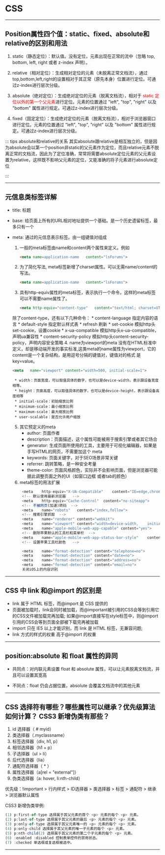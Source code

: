 # CSS

---

## Position属性四个值：static、fixed、absolute和relative的区别和用法
1. static（静态定位）：默认值。没有定位，元素出现在正常的流中（忽略 top, bottom, left, right 或者 z-index 声明）。

2. relative（相对定位）：生成相对定位的元素（未脱离正常文档流），通过top,bottom,left,right的设置相对于其正常（原先本身）位置进行定位。可通过z-index进行层次分级。　　

3. absolute（绝对定位）：生成绝对定位的元素（脱离文档流），相对于<font color="red"> static 定位以外的第一个父元素</font>进行定位。元素的位置通过 "left", "top", "right" 以及 "bottom" 属性进行规定。可通过z-index进行层次分级。

4. fixed（固定定位）：生成绝对定位的元素（脱离文档流），相对于浏览器窗口进行定位。元素的位置通过 "left", "top", "right" 以及 "bottom" 属性进行规定。可通过z-index进行层次分级。

:::  tips absolute和relative的关系
其实absolute跟relative是相互独立的，但是因为absolute会以第一个position非static的父元素作为定位，而且relative元素不脱离正常的文档流，因此为了定位准确，常常将需要absolute定位元素的父元素设置为relative，这样既不影响父元素的定位，又能准确的将子元素进行absolute定位

:::

---

## 元信息类标签详解

* title: 标题

* base: 给页面上所有的URL相对地址提供一个基础。是一个历史遗留标签，最多只有一个

* meta: 通过的元信息表示标签。由一组键值对组成
   1. 一般的meta标签由name和content两个属性来定义。例如
    	```html 
      <meta	name=application-name	content="lsForums">
      ```
   2. 为了简化写法, meta标签新增了charset属性。可以无需name/content的写法。
      ```html 
      <meta	name=application-name	content="lsForums">
      ```
   3. 具有http-equiv属性的meta标签，表示执行一个命令，这样的meta标签可以不需要name属性了。
      ```html 
      <meta	http-equiv="content-type"	content="text/html;	charset=UTF-8">
      ```
    除了content-type，还有以下几种命令：
      * content-language	指定内容的语言
      * default-style	指定默认样式表
      * refresh	刷新
      * set-cookie	模拟http头set-cookie，设置cookie
      * x-ua-compatible	模拟http头x-ua-compatible，声明ua兼容性
      * content-security-policy	模拟http头content-security-policy，声明内容安全策略
   4. name为viewport的meta 
    没有在HTML标准中定义，却是移动端开发的事实标准,这类meta的name属性为viewport，它的content是一个复杂结构，是用逗号分隔的键值对，键值对的格式 是key=value。   
    ```html
    <meta	name="viewport"	content="width=500,	initial-scale=1">
    ```
       * width：页面宽度，可以取值具体的数字，也可以是device-width，表示跟设备宽度相等。
       * height：页面高度，可以取值具体的数字，也可以是device-height，表示跟设备高度相等
       * initial-scale：初始缩放比例
       * minimum-scale：最小缩放比例
       * maximum-scale：最大缩放比例
       * user-scalable：是否允许用户缩放
   5. 其它预定义的meta 
       * author:	页面作者
       * description：页面描述，这个属性可能被用于搜索引擎或者其它场合
       * generator:	生成页面所使用的工具，主要用于可视化编辑器，如果是手写HTML的网页，不需要加这个 meta
       * keywords:	页面关键字，对于SEO场景非常关键
       * referrer:	跳转策略，是一种安全考量
       * theme-color:	页面风格颜色，实际并不会影响页面，但是浏览器可能据此调整页面之外的UI（如窗口边框 或者tab的颜色）
   6. meta标签的用法扩展
      ```js
       <meta	http-equiv="X-UA-Compatible"	content="IE=edge,chrome=1"> 
       <!--	默认使用最新浏览器	--> 
       <meta	http-equiv="Cache-Control"	content="no-siteapp"> 
       <!--	不被网页(加速)转码	--> 
       <meta	name="robots"	content="index,follow"> 
       <!--	搜索引擎抓取	--> 
       <meta	name="renderer"	content="webkit"> 
       <meta	name="viewport"	content="width=device-width,	initial-scale=1,	maximum-scale=1,	minimum-sc ale=1,	user-scalable=no,	minimal-ui"> 
       <meta	name="apple-mobile-web-app-capable"	content="yes">
       <!--	删除苹果默认的工具栏和菜单栏	--> 
       <meta	name="apple-mobile-web-app-status-bar-style"	content="black-translucent"> 
       <!--	设置苹果工具栏颜色	-->

       <meta	name="format-detection"	content="telephone=no"> 
       <meta	name="format-detection"	content="date=no"> 
       <meta	name="format-detection"	content="address=no"> 
       <meta	name="format-detection"	content="email=no"> 
       关闭iOS上的内容识别
      ```

---

## CSS 中 link 和@import 的区别是
* link 属于 HTML 标签，而@import 是 CSS 提供的
* 页面被加载时，link会同时被加载，而@important被引用的CSS会等到引用它的CSS文件被加载完再加载; 如果@import直接写在style标签中，则@import引用的CSS会等到页面全部被下载完再被加载
* import 只在 IE5 以上才能识别，而 link 是 HTML 标签，无兼容问题;
* link 方式的样式的权重 高于@import 的权重

---

## position:absolute 和 float 属性的异同
* 共同点：对内联元素设置 float 和 absolute 属性，可以让元素脱离文档流，并且可以设置其宽高

* 不同点：float 仍会占据位置，absolute 会覆盖文档流中的其他元素

---

## CSS 选择符有哪些？哪些属性可以继承？优先级算法如何计算？ CSS3 新增伪类有那些？

1. id 选择器（ # myid）
2. 类选择器（.myclassname）
3. 标签选择器（div, h1, p）
4. 相邻选择器（h1 + p）
5. 子选择器（ul > li）
6. 后代选择器（lia）
7. 通配符选择器（ * ）
8. 属性选择器（a[rel = "external"]）
9. 伪类选择器（a: hover, li:nth-child）

优先级：!important > 行内样式 > ID选择器 > 类选择器 > 标签 > 通配符 > 继承 > 浏览器默认属性

CSS3 新增伪类举例:
```js
(1) p:first-of-type 选择属于其父元素的首个 <p> 元素的每个 <p> 元素。
(2) p:last-of-type 选择属于其父元素的最后 <p> 元素的每个 <p> 元素。
(3) p:only-of-type 选择属于其父元素唯一的 <p> 元素的每个 <p> 元素。
(4) p:only-child 选择属于其父元素的唯一子元素的每个 <p> 元素。
(5) p:nth-child(2) 选择属于其父元素的第二个子元素的每个 <p> 元素。
(6) :enabled :disabled 控制表单控件的禁用状态。
(7) :checked 单选框或复选框被选中。
```

---